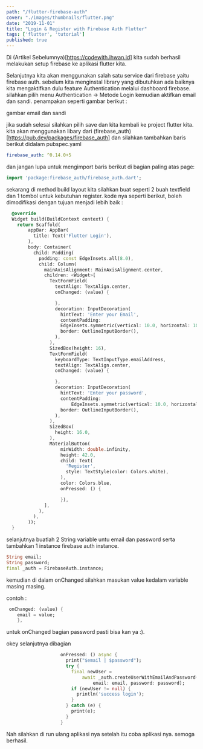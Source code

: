 ```yaml
---
path: "/flutter-firebase-auth"
cover: "./images/thumbnails/flutter.png"
date: "2019-11-01"
title: "Login & Register with Firebase Auth Flutter"
tags: ['flutter', 'tutorial']
published: true
---
```

Di (Artikel Sebelumnya)[https://codewith.ihwan.id] kita sudah berhasil melakukan setup firebase ke aplikasi flutter kita. 

Selanjutnya kita akan menggunakan salah satu service dari firebase yaitu firebase auth. sebelum kita menginstal library yang dibutuhkan ada baiknya kita mengaktifkan dulu feature Authentication melalui dashboard firebase. silahkan pilih menu Authentication -> Metode Login kemudian aktifkan email dan sandi. penampakan seperti gambar berikut :

gambar email dan sandi

jika sudah selesai silahkan pilih save dan kita kembali ke project flutter kita. kita akan menggunakan libary dari (firebase_auth)[https://pub.dev/packages/firebase_auth] dan silahkan tambahkan baris berikut didalam pubspec.yaml

```yaml
firebase_auth: ^0.14.0+5
```
dan jangan lupa untuk mengimport baris berikut di bagian paling atas page:
```dart
import 'package:firebase_auth/firebase_auth.dart';
```

sekarang di method build layout kita silahkan buat seperti 2 buah textfield dan 1 tombol untuk kebutuhan register. kode nya seperti berikut, boleh dimodifikasi dengan tujuan menjadi lebih baik :

```dart
  @override
  Widget build(BuildContext context) {
    return Scaffold(
        appBar: AppBar(
          title: Text('Flutter Login'),
        ),
        body: Container(
          child: Padding(
            padding: const EdgeInsets.all(8.0),
            child: Column(
              mainAxisAlignment: MainAxisAlignment.center,
              children: <Widget>[
                TextFormField(
                  textAlign: TextAlign.center,
                  onChanged: (value) {

                  },
                  decoration: InputDecoration(
                    hintText: 'Enter your Email',
                    contentPadding:
                    EdgeInsets.symmetric(vertical: 10.0, horizontal: 10.0),
                    border: OutlineInputBorder(),
                  ),
                ),
                SizedBox(height: 16),
                TextFormField(
                  keyboardType: TextInputType.emailAddress,
                  textAlign: TextAlign.center,
                  onChanged: (value) {

                  },
                  decoration: InputDecoration(
                    hintText: 'Enter your password',
                    contentPadding:
                        EdgeInsets.symmetric(vertical: 10.0, horizontal: 10.0),
                    border: OutlineInputBorder(),
                  ),
                ),
                SizedBox(
                  height: 16.0,
                ),
                MaterialButton(
                    minWidth: double.infinity,
                    height: 42.0,
                    child: Text(
                      'Register',
                      style: TextStyle(color: Colors.white),
                    ),
                    color: Colors.blue,
                    onPressed: () {

                    }),
              ],
            ),
          ),
        ));
  }
```

selanjutnya buatlah 2 String variable untu email dan password serta tambahkan 1 instance firebase auth instance. 

```dart
String email;
String password;
final _auth = FirebaseAuth.instance;
```

kemudian di dalam onChanged silahkan masukan value kedalam variable masing masing. 

contoh :

```dart
 onChanged: (value) {
    email = value;
    },
```

untuk onChanged bagian password pasti bisa kan ya :). 

okey selanjutnya dibagian 

```dart
                    onPressed: () async {
                      print("$email | $password");
                      try {
                        final newUser =
                            await _auth.createUserWithEmailAndPassword(
                                email: email, password: password);
                        if (newUser != null) {
                          println('success login');
                        }
                      } catch (e) {
                        print(e);
                      }
                    }
```

Nah silahkan di run ulang aplikasi nya setelah itu coba aplikasi nya. semoga berhasil. 